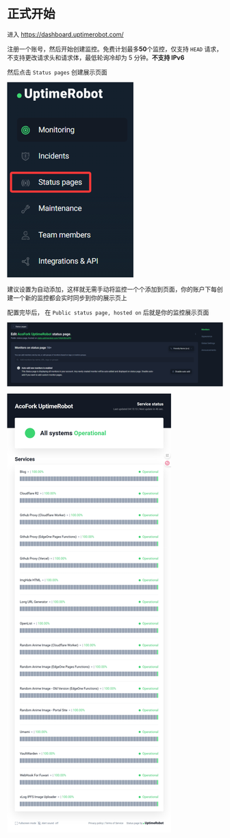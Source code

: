 
# 正式开始

进入 https://dashboard.uptimerobot.com/

注册一个账号，然后开始创建监控。免费计划最多**50**个监控，仅支持 `HEAD` 请求，不支持更改请求头和请求体，最低轮询冷却为 5 分钟。**不支持 IPv6**

然后点击 `Status pages` 创建展示页面

![](../assets/images/2025-09-04-04-10-47-image.png)

建议设置为自动添加，这样就无需手动将监控一个个添加到页面，你的账户下每创建一个新的监控都会实时同步到你的展示页上

配置完毕后， 在 `Public status page, hosted on` 后就是你的监控展示页面

![](../assets/images/2025-09-04-04-13-19-image.png)

![](../assets/images/2025-09-04-04-15-31-image.png)
